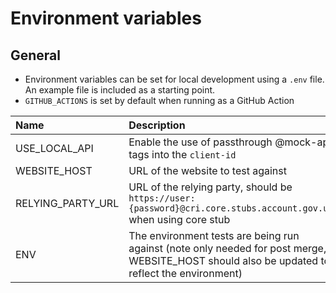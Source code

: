 # Environment variables

## General

- Environment variables can be set for local development using a `.env` file. An example file is included as a starting point.
- `GITHUB_ACTIONS` is set by default when running as a GitHub Action

| Name              | Description                                                                                                                                   | Default               |
| :---------------- | :-------------------------------------------------------------------------------------------------------------------------------------------- | :-------------------- |
| USE_LOCAL_API     | Enable the use of passthrough @mock-api tags into the `client-id`                                                                             | true                  |
| WEBSITE_HOST      | URL of the website to test against                                                                                                            | http://localhost:5090 |
| RELYING_PARTY_URL | URL of the relying party, should be `https://user:{password}@cri.core.stubs.account.gov.uk` when using core stub                              | http://example.net    |
| ENV               | The environment tests are being run against (note only needed for post merge, WEBSITE_HOST should also be updated to reflect the environment) | dev                   |
